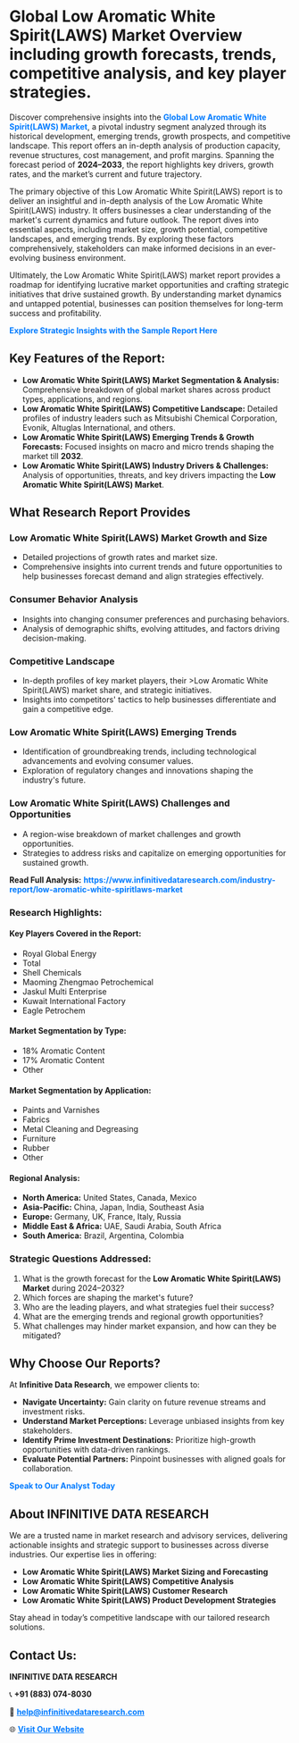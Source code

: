 <h1>Global Low Aromatic White Spirit(LAWS) Market Overview including growth forecasts, trends, competitive analysis, and key player strategies.</h1>
<p>
Discover comprehensive insights into the 
<a href="https://www.infinitivedataresearch.com/industry-report/low-aromatic-white-spiritlaws-market" rel="dofollow" style="color: #007BFF; text-decoration: none;"><strong>Global Low Aromatic White Spirit(LAWS) Market</strong></a>, a pivotal industry segment analyzed through its historical development, emerging trends, growth prospects, and competitive landscape. This report offers an in-depth analysis of production capacity, revenue structures, cost management, and profit margins. Spanning the forecast period of <strong>2024–2033</strong>, the report highlights key drivers, growth rates, and the market’s current and future trajectory.
</p>
<p>
The primary objective of this Low Aromatic White Spirit(LAWS) report is to deliver an insightful and in-depth analysis of the Low Aromatic White Spirit(LAWS) industry. It offers businesses a clear understanding of the market's current dynamics and future outlook. The report dives into essential aspects, including market size, growth potential, competitive landscapes, and emerging trends. By exploring these factors comprehensively, stakeholders can make informed decisions in an ever-evolving business environment.
</p>
<p>
Ultimately, the Low Aromatic White Spirit(LAWS) market report provides a roadmap for identifying lucrative market opportunities and crafting strategic initiatives that drive sustained growth. By understanding market dynamics and untapped potential, businesses can position themselves for long-term success and profitability.
</p>
<p>
<a href="https://www.infinitivedataresearch.com/request-sample/reportId=105377" style="color: #007BFF; text-decoration: none;"><strong>Explore Strategic Insights with the Sample Report Here</strong></a>
</p>

<h2>Key Features of the Report:</h2>
<ul>
<li><strong>Low Aromatic White Spirit(LAWS) Market Segmentation & Analysis:</strong> Comprehensive breakdown of global market shares across product types, applications, and regions.</li>
<li><strong>Low Aromatic White Spirit(LAWS) Competitive Landscape:</strong> Detailed profiles of industry leaders such as Mitsubishi Chemical Corporation, Evonik, Altuglas International, and others.</li>
<li><strong>Low Aromatic White Spirit(LAWS) Emerging Trends & Growth Forecasts:</strong> Focused insights on macro and micro trends shaping the market till <strong>2032</strong>.</li>
<li><strong>Low Aromatic White Spirit(LAWS) Industry Drivers & Challenges:</strong> Analysis of opportunities, threats, and key drivers impacting the <strong>Low Aromatic White Spirit(LAWS) Market</strong>.</li>
</ul>

<h2>What Research Report Provides</h2>
<h3>Low Aromatic White Spirit(LAWS) Market Growth and Size</h3>
<ul>
<li>Detailed projections of growth rates and market size.</li>
<li>Comprehensive insights into current trends and future opportunities to help businesses forecast demand and align strategies effectively.</li>
</ul>

<h3>Consumer Behavior Analysis</h3>
<ul>
<li>Insights into changing consumer preferences and purchasing behaviors.</li>
<li>Analysis of demographic shifts, evolving attitudes, and factors driving decision-making.</li>
</ul>

<h3>Competitive Landscape</h3>
<ul>
<li>In-depth profiles of key market players, their >Low Aromatic White Spirit(LAWS) market share, and strategic initiatives.</li>
<li>Insights into competitors' tactics to help businesses differentiate and gain a competitive edge.</li>
</ul>

<h3>Low Aromatic White Spirit(LAWS) Emerging Trends</h3>
<ul>
<li>Identification of groundbreaking trends, including technological advancements and evolving consumer values.</li>
<li>Exploration of regulatory changes and innovations shaping the industry's future.</li>
</ul>

<h3>Low Aromatic White Spirit(LAWS) Challenges and Opportunities</h3>
<ul>
<li>A region-wise breakdown of market challenges and growth opportunities.</li>
<li>Strategies to address risks and capitalize on emerging opportunities for sustained growth.</li>
</ul>
<p><strong>Read Full Analysis:</strong> <a href="https://www.infinitivedataresearch.com/industry-report/low-aromatic-white-spiritlaws-market" rel="dofollow" style="color: #007BFF; text-decoration: none;"><strong>https://www.infinitivedataresearch.com/industry-report/low-aromatic-white-spiritlaws-market</strong></a></p>
<h3>Research Highlights:</h3>
<h4>Key Players Covered in the Report:</h4>
<ul><li>Royal Global Energy</li><li>Total</li><li>Shell Chemicals</li><li>Maoming Zhengmao Petrochemical</li><li>Jaskul Multi Enterprise</li><li>Kuwait International Factory</li><li>Eagle Petrochem</li></ul>
<h4>Market Segmentation by Type:</h4>
<ul><li>18% Aromatic Content</li><li>17% Aromatic Content</li><li>Other</li></ul>
<h4>Market Segmentation by Application:</h4>
<ul><li>Paints and Varnishes</li><li>Fabrics</li><li>Metal Cleaning and Degreasing</li><li>Furniture</li><li>Rubber</li><li>Other</li></ul>

<h4>Regional Analysis:</h4>
<ul>
<li><strong>North America:</strong> United States, Canada, Mexico</li>
<li><strong>Asia-Pacific:</strong> China, Japan, India, Southeast Asia</li>
<li><strong>Europe:</strong> Germany, UK, France, Italy, Russia</li>
<li><strong>Middle East & Africa:</strong> UAE, Saudi Arabia, South Africa</li>
<li><strong>South America:</strong> Brazil, Argentina, Colombia</li>
</ul>

<h3>Strategic Questions Addressed:</h3>
<ol>
<li>What is the growth forecast for the <strong>Low Aromatic White Spirit(LAWS) Market</strong> during 2024–2032?</li>
<li>Which forces are shaping the market's future?</li>
<li>Who are the leading players, and what strategies fuel their success?</li>
<li>What are the emerging trends and regional growth opportunities?</li>
<li>What challenges may hinder market expansion, and how can they be mitigated?</li>
</ol>

<h2>Why Choose Our Reports?</h2>
<p>At <strong>Infinitive Data Research</strong>, we empower clients to:</p>
<ul>
<li><strong>Navigate Uncertainty:</strong> Gain clarity on future revenue streams and investment risks.</li>
<li><strong>Understand Market Perceptions:</strong> Leverage unbiased insights from key stakeholders.</li>
<li><strong>Identify Prime Investment Destinations:</strong> Prioritize high-growth opportunities with data-driven rankings.</li>
<li><strong>Evaluate Potential Partners:</strong> Pinpoint businesses with aligned goals for collaboration.</li>
</ul>
<p><a href="https://www.infinitivedataresearch.com/industry-report/low-aromatic-white-spiritlaws-market" rel="dofollow" style="color: #007BFF; text-decoration: none;"><strong>Speak to Our Analyst Today</strong></a></p>

<h2>About INFINITIVE DATA RESEARCH</h2>
<p>We are a trusted name in market research and advisory services, delivering actionable insights and strategic support to businesses across diverse industries. Our expertise lies in offering:</p>
<ul>
<li><strong>Low Aromatic White Spirit(LAWS) Market Sizing and Forecasting</strong></li>
<li><strong>Low Aromatic White Spirit(LAWS) Competitive Analysis</strong></li>
<li><strong>Low Aromatic White Spirit(LAWS) Customer Research</strong></li>
<li><strong>Low Aromatic White Spirit(LAWS) Product Development Strategies</strong></li>
</ul>
<p>Stay ahead in today’s competitive landscape with our tailored research solutions.</p>

<h2>Contact Us:</h2>
<p><strong>INFINITIVE DATA RESEARCH</strong></p>
<p>📞 <strong>+91 (883) 074-8030</strong></p>
<p>📧 <strong><a href="mailto:help@infinitivedataresearch.com" style="color: #007BFF;">help@infinitivedataresearch.com</a></strong></p>
<p>🌐 <strong><a href="https://www.infinitivedataresearch.com" rel="dofollow" style="color: #007BFF;">Visit Our Website</a></strong></p>